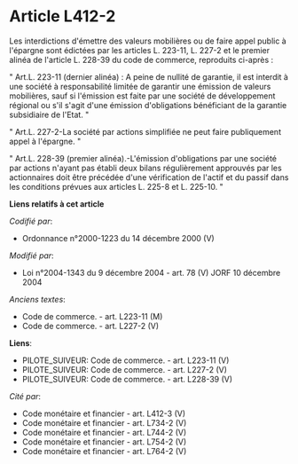 # Article L412-2

Les interdictions d'émettre des valeurs mobilières ou de faire appel public à l'épargne sont édictées par les articles L.
223-11, L. 227-2 et le premier alinéa de l'article L. 228-39 du code de commerce, reproduits ci-après : 

" Art.L. 223-11 (dernier alinéa) : A peine de nullité de garantie, il est interdit à une société à responsabilité limitée de
garantir une émission de valeurs mobilières, sauf si l'émission est faite par une société de développement régional ou s'il
s'agit d'une émission d'obligations bénéficiant de la garantie subsidiaire de l'Etat. " 

" Art.L. 227-2-La société par actions simplifiée ne peut faire publiquement appel à l'épargne. " 

" Art.L. 228-39 (premier alinéa).-L'émission d'obligations par une société par actions n'ayant pas établi deux bilans
régulièrement approuvés par les actionnaires doit être précédée d'une vérification de l'actif et du passif dans les
conditions prévues aux articles L. 225-8 et L. 225-10. "

**Liens relatifs à cet article**

_Codifié par_:

  - Ordonnance n°2000-1223 du 14 décembre 2000 (V)

_Modifié par_:

  - Loi n°2004-1343 du 9 décembre 2004 - art. 78 (V) JORF 10 décembre 2004

_Anciens textes_:

  - Code de commerce. - art. L223-11 (M)
  - Code de commerce. - art. L227-2 (V)

**Liens**:

  - PILOTE_SUIVEUR: Code de commerce. - art. L223-11 (V)
  - PILOTE_SUIVEUR: Code de commerce. - art. L227-2 (V)
  - PILOTE_SUIVEUR: Code de commerce. - art. L228-39 (V)

_Cité par_:

  - Code monétaire et financier - art. L412-3 (V)
  - Code monétaire et financier - art. L734-2 (V)
  - Code monétaire et financier - art. L744-2 (V)
  - Code monétaire et financier - art. L754-2 (V)
  - Code monétaire et financier - art. L764-2 (V)

